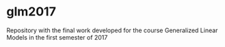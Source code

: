 # glm2017
Repository with the final work developed for the course Generalized Linear Models in the first semester of 2017
